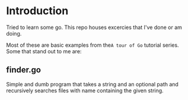 # Introduction

Tried to learn some go. This repo houses excercies that I've done or
am doing.

Most of these are basic examples from the`A tour of Go` tutorial
series. Some that stand out to me are:

## finder.go

Simple and dumb program that takes a string and an optional path and
recursively searches files with name containing the given string.
